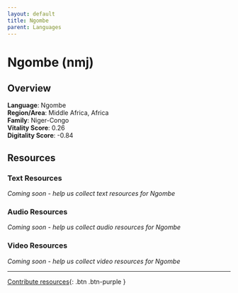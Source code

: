 ```yaml
---
layout: default
title: Ngombe
parent: Languages
---
```


# Ngombe (nmj)

## Overview

**Language**: Ngombe  
**Region/Area**: Middle Africa, Africa  
**Family**: Niger-Congo  
**Vitality Score**: 0.26  
**Digitality Score**: -0.84  

## Resources

### Text Resources
*Coming soon - help us collect text resources for Ngombe*

### Audio Resources
*Coming soon - help us collect audio resources for Ngombe*

### Video Resources
*Coming soon - help us collect video resources for Ngombe*

---

[Contribute resources](https://fairtrain.github.io/){: .btn .btn-purple }

